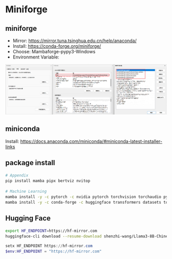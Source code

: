 # Miniforge

## miniforge

- Mirror: https://mirror.tuna.tsinghua.edu.cn/help/anaconda/
- Install: https://conda-forge.org/miniforge/
- Choose: Mambaforge-pypy3-Windows
- Environment Variable:

![image-20240927143550378](./local_python.assets/image-20240927143550378.png)

## miniconda

Install: https://docs.anaconda.com/miniconda/#miniconda-latest-installer-links

## package install

```bash
# Appendix
pip install mamba pipx bertviz nvitop

# Machine Learning
mamba install -y -c pytorch -c nvidia pytorch torchvision torchaudio pytorch-cuda=12.1
mamba install -y -c conda-forge -c huggingface transformers datasets tokenizers nltk spacy scikit-learn numpy pandas matplotlib seaborn jupyterlab tqdm
```

## Hugging Face

```bash
export HF_ENDPOINT=https://hf-mirror.com
huggingface-cli download --resume-download shenzhi-wang/Llama3-8B-Chinese-Chat --local-dir .
```

```powershell
setx HF_ENDPOINT https://hf-mirror.com
$env:HF_ENDPOINT = "https://hf-mirror.com"
```
